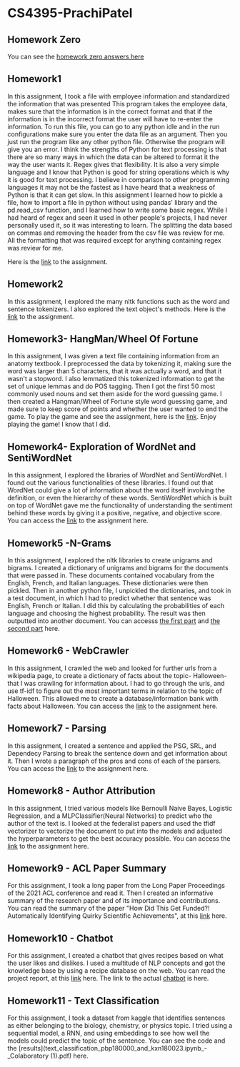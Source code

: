 # CS4395-PrachiPatel

## Homework Zero
You can see the [homework zero answers here](HomeWork0_pbp180000.pdf)

## Homework1

In this assignment, I took a file with employee information and standardized the information that was presented
This program takes the employee data, makes sure that the information is in the correct format and that 
if the information is in the incorrect format the user will have to re-enter the information. To run this file, you 
can go to any python idle and in the run configurations make sure you enter the data file as an argument. Then you just run
the program like any other python file. Otherwise the program will give you an error. 
I think the strengths of Python for text processing is that there are so many ways in which the data can be altered to format it 
the way the user wants it. Regex gives that flexibility. It is also a very simple language and I know that Python is good for string operations which is why it is good for text processing. 
I believe in comparison to other programming languages it may not be the fastest as I have heard that a weakness of Python 
is that it can get slow. In this assignment I learned how to pickle a file, how to import a file in python without using pandas'
library and the pd.read_csv function, and I learned how to write some basic regex. While I had heard of regex and seen
it used in other people's projects, I had never personally used it, so it was interesting to learn. The splitting the data based 
on commas and removing the header from the csv file was review for me. All the formatting that was required except for
anything containing regex was review for me.

Here is the [link](Homework1_pbp180000.py) to the assignment.

## Homework2

In this assignment, I explored the many nltk functions such as the word and sentence tokenizers. I also explored the 
text object's methods. Here is the [link](Homework2_pbp180000.pdf) to the assignment.

## Homework3- HangMan/Wheel Of Fortune

In this assignment, I was given a text file containing information from an anatomy textbook. I preprocessed the data
by tokenizing it, making sure the word was larger than 5 characters, that it was actually a word, and that it wasn't a 
stopword. I also lemmatized this tokenized information to get the set of unique lemmas and do POS tagging. Then I got 
the first 50 most commonly used nouns and set them aside for the word guessing game. I then created a Hangman/Wheel
of Fortune style word guessing game, and made sure to keep score of points and whether the user wanted to end the game.
To play the game and see the assignment, here is the [link](Homework3_pbp180000.py). Enjoy playing the game! I know
that I did.

## Homework4- Exploration of WordNet and SentiWordNet

In this assignment, I explored the libraries of WordNet and SentiWordNet. I found out the various functionalities of these 
libraries. I found out that WordNet could give a  lot of information about the word itself involving the definition, or
even the hierarchy of these words. SentiWordNet which is built on top of WordNet gave me the functionality of 
understanding the sentiment behind these words by giving it a positive, negative, and objective score. You can
access the [link](Homework4_pbp180000.pdf) to the assignment here.

## Homework5 -N-Grams
In this assignment, I explored the nltk libraries to create unigrams and bigrams. I created a dictionary of unigrams and 
bigrams for the documents that were passed in. These documents contained vocabulary from the English, French, and 
Italian languages. These dictionaries were then pickled. Then in another python file, I unpickled the dictionaries, and
took in a test document, in which I had to predict whether that sentence was English, French or Italian. I did this by
calculating the probabilities of each language and choosing the highest probability. The result was then outputted into 
another document. You can accesss [the first part](Homework5_pbp180000_and_kxn180023_Program1.py) and 
[the second part](Homework5_pbp180000_and_kxn180023_Program2.py) here.

## Homework6 - WebCrawler
In this assignment, I crawled the web and looked for further urls from a wikipedia page, to create a dictionary of facts about
the topic- Halloween- that I was crawling for information about. I had to go through the urls, and use tf-idf to figure out the
most important terms in relation to the topic of Halloween. This allowed me to create a database/information bank with 
facts about Halloween. You can access the [link](Homework6_pbp180000_and_kxn180023.py) to the assignment here.

## Homework7 - Parsing
In this assignment, I created a sentence and applied the PSG, SRL, and Dependecy Parsing to break the sentence down
and get information about it. Then I wrote a paragraph of the pros and cons of each of the parsers. You can access the 
[link](Homework7_pbp180000.pdf) to the assignment here.

## Homework8 - Author Attribution
In this assignment, I tried various models like Bernoulli Naive Bayes, Logistic Regression, and a MLPClassifier(Neural
Networks) to predict who the author of the text is. I looked at the federalist papers and used the tfidf vectorizer to vectorize
the document to put into the models and adjusted the hyperparameters to get the best accuracy possible. You can access the 
[link](Author_Attribution_pbp180000.pdf) to the assignment here.

## Homework9 - ACL Paper Summary
For this assignment, I took a long paper from the Long Paper Proceedings of the 2021 ACL conference and read it. Then I 
created an informative summary of the research paper and of its importance and contributions. You can read the summary
of the paper "How Did This Get Funded?! Automatically Identifying Quirky Scientific Achievements", at this 
[link](ACL_Paper_Summary_pbp180000_and_kxn180023.pdf) here.

## Homework10 - Chatbot
For this assignment, I created a chatbot that gives recipes based on what the user likes and dislikes. I used
a multitude of NLP concepts and got the knowledge base by using a recipe database on the web. 
You can read the project report, at this [link](Chatbot_Report_pbp180000_and_kxn180023.pdf) here.
 The link to the actual [chatbot](Chatbot_pbp180000_and_kxn180023_Program1.py) is here.

## Homework11 - Text Classification
For this assignment, I took a dataset from kaggle that identifies sentences as either belonging to the biology,
chemistry, or physics topic. I tried using a sequential model, a RNN, and using embeddings to see how well the models 
could predict the topic of the sentence.  You can see the code and the
 [results](text_classification_pbp180000_and_kxn180023.ipynb_-_Colaboratory (1).pdf) here.